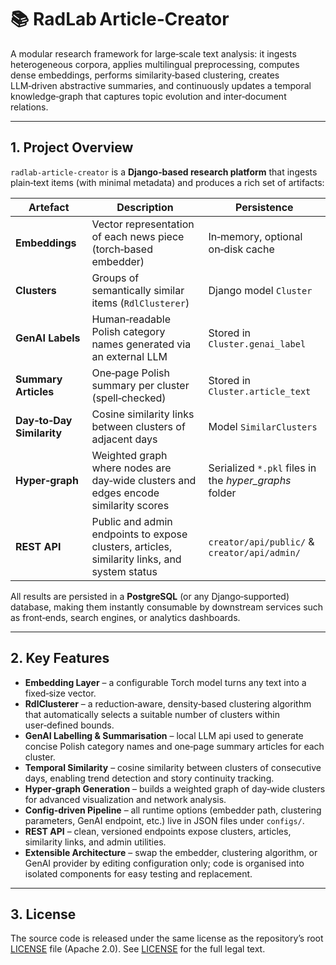 # 📚 RadLab Article‑Creator  

A modular research framework for large‑scale text analysis: it ingests heterogeneous corpora, 
applies multilingual preprocessing, computes dense embeddings, performs similarity‑based clustering, 
creates LLM‑driven abstractive summaries, and continuously updates a temporal knowledge‑graph 
that captures topic evolution and inter‑document relations.

---

## 1. Project Overview  

`radlab‑article‑creator` is a **Django‑based research platform** that ingests plain‑text items 
(with minimal metadata) and produces a rich set of artifacts:

| Artefact                  | Description                                                                                  | Persistence                                           |
|---------------------------|----------------------------------------------------------------------------------------------|-------------------------------------------------------|
| **Embeddings**            | Vector representation of each news piece (torch‑based embedder)                              | In‑memory, optional on‑disk cache                     |
| **Clusters**              | Groups of semantically similar items (`RdlClusterer`)                                        | Django model `Cluster`                                |
| **GenAI Labels**          | Human‑readable Polish category names generated via an external LLM                           | Stored in `Cluster.genai_label`                       |
| **Summary Articles**      | One‑page Polish summary per cluster (spell‑checked)                                          | Stored in `Cluster.article_text`                      |
| **Day‑to‑Day Similarity** | Cosine similarity links between clusters of adjacent days                                    | Model `SimilarClusters`                               |
| **Hyper‑graph**           | Weighted graph where nodes are day‑wide clusters and edges encode similarity scores          | Serialized `*.pkl` files in the *hyper_graphs* folder |
| **REST API**              | Public and admin endpoints to expose clusters, articles, similarity links, and system status | `creator/api/public/` & `creator/api/admin/`          |

All results are persisted in a **PostgreSQL** (or any Django‑supported) database, making them instantly consumable 
by downstream services such as front‑ends, search engines, or analytics dashboards.

---  

## 2. Key Features  

- **Embedding Layer** – a configurable Torch model turns any text into a fixed‑size vector.  
- **RdlClusterer** – a reduction‑aware, density‑based clustering algorithm that automatically selects a suitable number of clusters within user‑defined bounds.  
- **GenAI Labelling & Summarisation** – local LLM api used to generate concise Polish category names and one‑page summary articles for each cluster.  
- **Temporal Similarity** – cosine similarity between clusters of consecutive days, enabling trend detection and story continuity tracking.  
- **Hyper‑graph Generation** – builds a weighted graph of day‑wide clusters for advanced visualization and network analysis.  
- **Config‑driven Pipeline** – all runtime options (embedder path, clustering parameters, GenAI endpoint, etc.) live in JSON files under `configs/`.  
- **REST API** – clean, versioned endpoints expose clusters, articles, similarity links, and admin utilities.  
- **Extensible Architecture** – swap the embedder, clustering algorithm, or GenAI provider by editing configuration only; code is organised into isolated components for easy testing and replacement.  

---  


## 3. License  

The source code is released under the same license as the repository’s root 
[LICENSE](LICENSE) file (Apache 2.0). See [LICENSE](LICENSE) for the full legal text.
